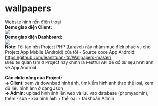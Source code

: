 # wallpapers
 Website hình nền điện thoại <br>
 <b>Demo giao diện Client:</b><br>
 <img src="https://user-images.githubusercontent.com/66792742/87241478-cf707100-c44d-11ea-8639-516d30b05fbd.png"><br>
 <b>Demo giao diện Dashboard:</b><br>
 <img src="https://user-images.githubusercontent.com/66792742/87222108-38e37780-c39b-11ea-935e-93ecb4f89a36.png"><br>
 <b>Note:</b> Tôi tạo nên Project PHP (Laravel) này nhằm mục đích phục vụ cho Project App Mobile (Android) của tôi - Source code App Android: https://github.com/leanhtuan-itp/Wallpapers-master/ <br>
 Điều tôi quan tâm ở Project này chính là Restful API để đổ dữ liệu hình ảnh về App Android <br><br>
 <b>Các chức năng của Project:</b> <br>
 <b>-> Client:</b> xem và download hình ảnh, tìm kiếm hình ảnh theo thể loại, xem dữ liệu hình ảnh ở dạng Json <br>
 <b>-> Admin:</b> upload hình ảnh lên web và lưu vào database (phpmyadmin), thêm - sửa - xóa hình ảnh + thể loại + tài khoản Admin
 
